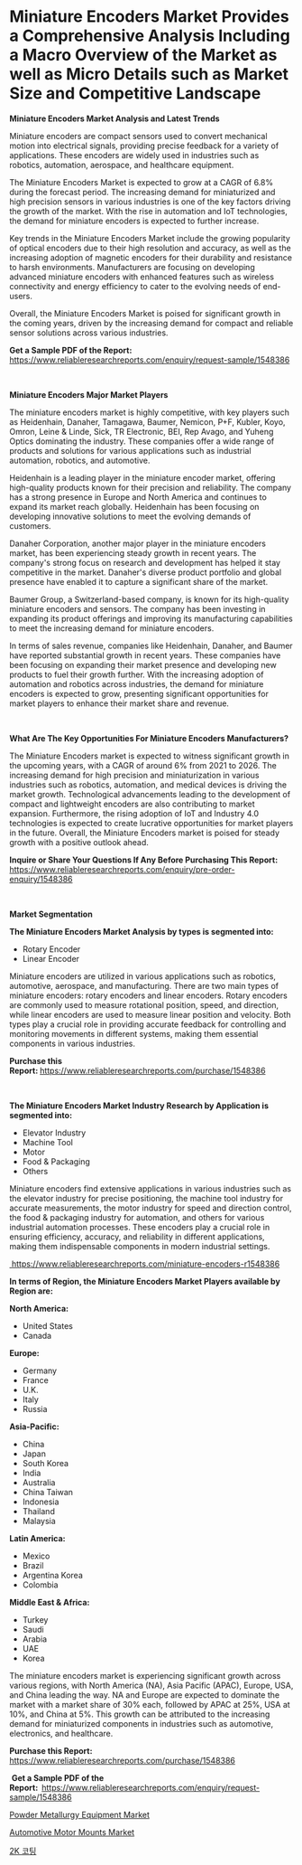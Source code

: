 <p><h1>Miniature Encoders Market Provides a Comprehensive Analysis Including a Macro Overview of the Market as well as Micro Details such as Market Size and Competitive Landscape</h1></p><p><strong>Miniature Encoders Market Analysis and Latest Trends</strong></p>
<p><p>Miniature encoders are compact sensors used to convert mechanical motion into electrical signals, providing precise feedback for a variety of applications. These encoders are widely used in industries such as robotics, automation, aerospace, and healthcare equipment.</p><p>The Miniature Encoders Market is expected to grow at a CAGR of 6.8% during the forecast period. The increasing demand for miniaturized and high precision sensors in various industries is one of the key factors driving the growth of the market. With the rise in automation and IoT technologies, the demand for miniature encoders is expected to further increase.</p><p>Key trends in the Miniature Encoders Market include the growing popularity of optical encoders due to their high resolution and accuracy, as well as the increasing adoption of magnetic encoders for their durability and resistance to harsh environments. Manufacturers are focusing on developing advanced miniature encoders with enhanced features such as wireless connectivity and energy efficiency to cater to the evolving needs of end-users.</p><p>Overall, the Miniature Encoders Market is poised for significant growth in the coming years, driven by the increasing demand for compact and reliable sensor solutions across various industries.</p></p>
<p><strong>Get a Sample PDF of the Report:&nbsp;</strong> <a href="https://www.reliableresearchreports.com/enquiry/request-sample/1548386">https://www.reliableresearchreports.com/enquiry/request-sample/1548386</a></p>
<p>&nbsp;</p>
<p><strong>Miniature Encoders Major Market Players</strong></p>
<p><p>The miniature encoders market is highly competitive, with key players such as Heidenhain, Danaher, Tamagawa, Baumer, Nemicon, P+F, Kubler, Koyo, Omron, Leine & Linde, Sick, TR Electronic, BEI, Rep Avago, and Yuheng Optics dominating the industry. These companies offer a wide range of products and solutions for various applications such as industrial automation, robotics, and automotive.</p><p>Heidenhain is a leading player in the miniature encoder market, offering high-quality products known for their precision and reliability. The company has a strong presence in Europe and North America and continues to expand its market reach globally. Heidenhain has been focusing on developing innovative solutions to meet the evolving demands of customers.</p><p>Danaher Corporation, another major player in the miniature encoders market, has been experiencing steady growth in recent years. The company's strong focus on research and development has helped it stay competitive in the market. Danaher's diverse product portfolio and global presence have enabled it to capture a significant share of the market.</p><p>Baumer Group, a Switzerland-based company, is known for its high-quality miniature encoders and sensors. The company has been investing in expanding its product offerings and improving its manufacturing capabilities to meet the increasing demand for miniature encoders.</p><p>In terms of sales revenue, companies like Heidenhain, Danaher, and Baumer have reported substantial growth in recent years. These companies have been focusing on expanding their market presence and developing new products to fuel their growth further. With the increasing adoption of automation and robotics across industries, the demand for miniature encoders is expected to grow, presenting significant opportunities for market players to enhance their market share and revenue.</p></p>
<p>&nbsp;</p>
<p><strong>What Are The Key Opportunities For Miniature Encoders Manufacturers?</strong></p>
<p><p>The Miniature Encoders market is expected to witness significant growth in the upcoming years, with a CAGR of around 6% from 2021 to 2026. The increasing demand for high precision and miniaturization in various industries such as robotics, automation, and medical devices is driving the market growth. Technological advancements leading to the development of compact and lightweight encoders are also contributing to market expansion. Furthermore, the rising adoption of IoT and Industry 4.0 technologies is expected to create lucrative opportunities for market players in the future. Overall, the Miniature Encoders market is poised for steady growth with a positive outlook ahead.</p></p>
<p><strong>Inquire or Share Your Questions If Any Before Purchasing This Report:</strong> <a href="https://www.reliableresearchreports.com/enquiry/pre-order-enquiry/1548386">https://www.reliableresearchreports.com/enquiry/pre-order-enquiry/1548386</a></p>
<p>&nbsp;</p>
<p><strong>Market Segmentation</strong></p>
<p><strong>The Miniature Encoders Market Analysis by types is segmented into:</strong></p>
<p><ul><li>Rotary Encoder</li><li>Linear Encoder</li></ul></p>
<p><p>Miniature encoders are utilized in various applications such as robotics, automotive, aerospace, and manufacturing. There are two main types of miniature encoders: rotary encoders and linear encoders. Rotary encoders are commonly used to measure rotational position, speed, and direction, while linear encoders are used to measure linear position and velocity. Both types play a crucial role in providing accurate feedback for controlling and monitoring movements in different systems, making them essential components in various industries.</p></p>
<p><strong>Purchase this Report:&nbsp;</strong><a href="https://www.reliableresearchreports.com/purchase/1548386">https://www.reliableresearchreports.com/purchase/1548386</a></p>
<p>&nbsp;</p>
<p><strong>The Miniature Encoders Market Industry Research by Application is segmented into:</strong></p>
<p><ul><li>Elevator Industry</li><li>Machine Tool</li><li>Motor</li><li>Food & Packaging</li><li>Others</li></ul></p>
<p><p>Miniature encoders find extensive applications in various industries such as the elevator industry for precise positioning, the machine tool industry for accurate measurements, the motor industry for speed and direction control, the food & packaging industry for automation, and others for various industrial automation processes. These encoders play a crucial role in ensuring efficiency, accuracy, and reliability in different applications, making them indispensable components in modern industrial settings.</p></p>
<p><a href="https://www.reliableresearchreports.com/miniature-encoders-r1548386">&nbsp;https://www.reliableresearchreports.com/miniature-encoders-r1548386</a></p>
<p><strong>In terms of Region, the Miniature Encoders Market Players available by Region are:</strong></p>
<p>
    <p> <strong> North America: </strong>
        <ul>
            <li>United States</li>
            <li>Canada</li>
        </ul>
        </p> 
    <p> <strong> Europe: </strong>
        <ul>
            <li>Germany</li>
            <li>France</li>
            <li>U.K.</li>
            <li>Italy</li>
            <li>Russia</li>
        </ul>
        </p> 
    <p> <strong> Asia-Pacific: </strong>
        <ul>
            <li>China</li>
            <li>Japan</li>
            <li>South Korea</li>
            <li>India</li>
            <li>Australia</li>
            <li>China Taiwan</li>
            <li>Indonesia</li>
            <li>Thailand</li>
            <li>Malaysia</li>
        </ul>
        </p> 
    <p> <strong> Latin America: </strong>
        <ul>
            <li>Mexico</li>
            <li>Brazil</li>
            <li>Argentina Korea</li>
            <li>Colombia</li>
        </ul>
        </p> 
    <p> <strong> Middle East & Africa: </strong>
        <ul>
            <li>Turkey</li>
            <li>Saudi</li>
            <li>Arabia</li>
            <li>UAE</li>
            <li>Korea</li>
        </ul>
    </p>
    </p>
<p><p>The miniature encoders market is experiencing significant growth across various regions, with North America (NA), Asia Pacific (APAC), Europe, USA, and China leading the way. NA and Europe are expected to dominate the market with a market share of 30% each, followed by APAC at 25%, USA at 10%, and China at 5%. This growth can be attributed to the increasing demand for miniaturized components in industries such as automotive, electronics, and healthcare.</p></p>
<p><strong>Purchase this Report: </strong><a href="https://www.reliableresearchreports.com/purchase/1548386">https://www.reliableresearchreports.com/purchase/1548386</a></p>
<p>&nbsp;<strong>Get a Sample PDF of the Report:&nbsp;&nbsp;</strong><a href="https://www.reliableresearchreports.com/enquiry/request-sample/1548386">https://www.reliableresearchreports.com/enquiry/request-sample/1548386</a></p>
<p><strong></strong></p>
<p><p><a href="https://github.com/nancykennedykellievqfqt2/Market-Research-Report-List-2/blob/main/powder-metallurgy-equipment-market.md">Powder Metallurgy Equipment Market</a></p><p><a href="https://github.com/NorbertYates/Market-Research-Report-List-4/blob/main/automotive-motor-mounts-market.md">Automotive Motor Mounts Market</a></p><p><a href="https://github.com/fernandotryO5lson96765/Market-Research-Report-List-1/blob/main/538301630664.md">2K 코팅</a></p></p>